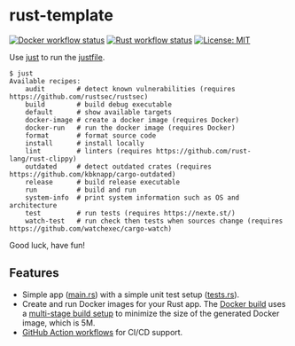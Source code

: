 # rust-template
[![Docker workflow status](https://github.com/miguno/rust-template/actions/workflows/docker-image.yml/badge.svg)](https://github.com/miguno/rust-template/actions/workflows/docker-image.yml)
[![Rust workflow status](https://github.com/miguno/rust-template/actions/workflows/rust.yml/badge.svg)](https://github.com/miguno/rust-template/actions/workflows/rust.yml)
[![License: MIT](https://img.shields.io/badge/License-MIT-blue.svg)](https://opensource.org/licenses/MIT)

Use [just](https://github.com/casey/just) to run the [justfile](justfile).

```shell
$ just
Available recipes:
    audit        # detect known vulnerabilities (requires https://github.com/rustsec/rustsec)
    build        # build debug executable
    default      # show available targets
    docker-image # create a docker image (requires Docker)
    docker-run   # run the docker image (requires Docker)
    format       # format source code
    install      # install locally
    lint         # linters (requires https://github.com/rust-lang/rust-clippy)
    outdated     # detect outdated crates (requires https://github.com/kbknapp/cargo-outdated)
    release      # build release executable
    run          # build and run
    system-info  # print system information such as OS and architecture
    test         # run tests (requires https://nexte.st/)
    watch-test   # run check then tests when sources change (requires https://github.com/watchexec/cargo-watch)
```

Good luck, have fun!

## Features

* Simple app ([main.rs](src/main.rs)) with a simple unit test setup
  ([tests.rs](tests/tests.rs)).
* Create and run Docker images for your Rust app.
  The [Docker build](Dockerfile) uses a
  [multi-stage build setup](https://docs.docker.com/build/building/multi-stage/)
  to minimize the size of the generated Docker image, which is 5M.
* [GitHub Action workflows](https://github.com/miguno/rust-template/actions)
  for CI/CD support.
